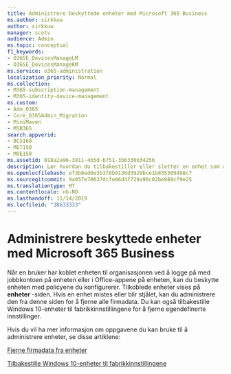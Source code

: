```yaml
---
title: Administrere beskyttede enheter med Microsoft 365 Business
ms.author: sirkkuw
author: sirkkuw
manager: scotv
audience: Admin
ms.topic: conceptual
f1_keywords:
- O365E_DevicesManageLM
- O365E_DevicesManageKM
ms.service: o365-administration
localization_priority: Normal
ms.collection:
- M365-subscription-management
- M365-identity-device-management
ms.custom:
- Adm_O365
- Core_O365Admin_Migration
- MiniMaven
- MSB365
search.appverid:
- BCS160
- MET150
- MOE150
ms.assetid: 018a2a96-3811-4b5d-b751-3b6330b34256
description: Lær hvordan du tilbakestiller eller sletter en enhet som administreres gjennom beskyttelses policyer.
ms.openlocfilehash: ef3b8ed0e3b3f8b9136d3929bce1b835309498c7
ms.sourcegitcommit: 9a057e70637dcfe06d4f729a96c02be989cf9e25
ms.translationtype: MT
ms.contentlocale: nb-NO
ms.lasthandoff: 11/14/2019
ms.locfileid: "38633333"
---
```

# <a name="manage-protected-devices-with-microsoft-365-business"></a>Administrere beskyttede enheter med Microsoft 365 Business

Når en bruker har koblet enheten til organisasjonen ved å logge på med jobbkontoen på enheten eller i Office-appene på enheten, kan du beskytte enheten med policyene du konfigurerer. Tilkoblede enheter vises på **enheter** -siden. Hvis en enhet mistes eller blir stjålet, kan du administrere den fra denne siden for å fjerne alle firmadata. Du kan også tilbakestille Windows 10-enheter til fabrikkinnstillingene for å fjerne egendefinerte innstillinger. 

Hvis du vil ha mer informasjon om oppgavene du kan bruke til å administrere enheter, se disse artiklene: 
  
[Fjerne firmadata fra enheter](remove-company-data.md)
  
[Tilbakestille Windows 10-enheter til fabrikkinnstillingene](reset-devices-to-factory-settings.md)
  

